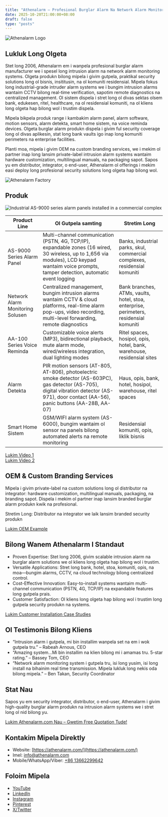 ```yaml
---
title: "Athenalarm – Profesional Burglar Alarm Na Network Alarm Monitoring Solusen"
date: 2025-10-20T21:00:00+08:00
draft: false
type: "posts"
---
```


![Athenalarm Logo](https://athenalarm.com/wp-content/uploads/2025/05/athenalarm_home.png)

## Lukluk Long Olgeta

Stet long 2006, Athenalarm em i wanpela profesional burglar alarm manufacturer we i spesel long intrusion alarm na network alarm monitoring systems. Olgeta produkn bilong mipela i givim gutpela, praktikal security solutions long ol bisnis, insititusin, na ol komuniti residensial. Mipela fokus long industrial-grade intruder alarm systems we i bungim intrusion alarms wantaim CCTV bilong real-time verification, sapotim remote diagnostics na centralized management. Ol sistem dispela i stret long ol divas sektas olsem bank, edukesen, ritel, healthcare, na ol residensial komuniti, na ol kliens long olgeta hap bilong wol i trustim dispela.

Mipela bikpela produk range i kambakim alarm panel, alarm software, motion sensors, alarm detekta, smart home sistem, na voice reminda devices. Olgeta burglar alarm produkn dispela i givim ful security coverage long ol divas aplikesin, stat long bank vaults igo inap long komuniti perimeters na enterprise facilities.

Planti moa, mipela i givim OEM na custom branding services, we i mekim ol partner inap long lansim private-label intrusion alarm systems wantaim hardware customization, multilingual manuals, na packaging sapot. Sapos yu em distributor, integrator, o end-user, Athenalarm ol offerings i mekim easi deploy long profesional security solutions long olgeta hap bilong wol.

![Athenalarm Factory](https://athenalarm.com/wp-content/uploads/2022/05/Athenalarm-factory-03-540.jpg)

## Produk

![Industrial AS-9000 series alarm panels installed in a commercial complex](https://athenalarm.com/wp-content/uploads/2022/05/Athenalarm-burglar-alarms-1024.jpg)

| Product Line | Ol Gutpela samting | Stretim Long |
|--------------|-----------------|-------------|
| AS-9000 Series Alarm Panel | Multi-channel communication (PSTN, 4G, TCP/IP), expandable zones (16 wired, 30 wireless, up to 1,656 via modules), LCD keypad wantaim voice prompts, tamper detection, automatic event logging | Banks, industrial parks, skul, commercial complexes, residensial komuniti |
| Network Alarm Monitoring Solusen | Centralized management, bungim intrusion alarms wantaim CCTV & cloud platforms, real-time alarm pop-ups, video recording, multi-level forwarding, remote diagnostics | Bank branches, ATMs, vaults, hotel, stoa, enterprise, perimeters, residensial komuniti |
| AA-100 Series Voice Reminda | Customizable voice alerts (MP3), bidirectional playback, mute alarm mode, wired/wireless integration, dual lighting modes | Ritel spaces, hosipol, opis, hotel, bank, warehouse, residensial sites |
| Alarm Detekta | PIR motion sensors (AT-805, AT-806), photoelectric smoke detector (AS-603PC), gas detector (AS-705), digital vibration detector (AS-971), door contact (AA-56), panic buttons (AA-28B, AA-07) | Haus, opis, bank, hotel, hosipol, warehouse, ritel spaces |
| Smart Home Sistem | GSM/WIFI alarm system (AS-6000), bungim wantaim ol sensor na panels bilong automated alerts na remote monitoring | Residensial komuniti, opis, liklik bisnis |

[Lukim Video 1](https://www.youtube.com/watch?v=fxNFCblKrTA)  
[Lukim Video 2](https://www.youtube.com/watch?v=FouMQpGDZNk)

## OEM & Custom Branding Services

Mipela i givim private-label na custom solutions long ol distributor na integrator: hardware customization, multilingual manuals, packaging, na branding sapot. Dispela i mekim ol partner inap lansim branded burglar alarm produkn kwik na profesional.

Stretim Long: Distributor na integrator we laik lansim branded security produkn

[Lukim OEM Example](https://www.instagram.com/p/CTj0hpEjxJ0/)

## Bilong Wanem Athenalarm I Standaut

- Proven Expertise: Stet long 2006, givim scalable intrusion alarm na burglar alarm solutions we ol kliens long olgeta hap bilong wol i trustim.  
- Versatile Applications: Stret long bank, hotel, stoa, komuniti, opis, na moa—bungim alarms, CCTV, na cloud technology bilong centralized control.  
- Cost-Effective Innovation: Easy-to-install systems wantaim multi-channel communication (PSTN, 4G, TCP/IP) na expandable features long gutpela prais.  
- Customer Satisfaction: Ol kliens long olgeta hap bilong wol i trustim long gutpela security produkn na systems.

[Lukim Customer Installation Case Studies](https://www.instagram.com/p/DJ0VWautwqA/?img_index=2)

## Ol Testimonis Bilong Kliens

- “Intrusion alarm i gutpela, mi bin installim wanpela set na em i wok gutpela tru.” – Rabeah Arnous, CEO  
- “Amazing system…Mi bin installim na klien bilong mi i amamas tru. 5-star rating.” – Bassey Tom, CEO  
- “Network alarm monitoring system i gutpela tru, isi long yusim, isi long install na bihainim real time transmission. Mipela lukluk long nekis oda bilong mipela.” – Ben Takan, Security Coordinator

## Stat Nau

Sapos yu em security integrator, distributor, o end-user, Athenalarm i givim high-quality burglar alarm produkn na intrusion alarm systems we i stret long ol nid bilong yu.

[Lukim Athenalarm.com Nau – Gwetim Free Quotation Tude!](https://athenalarm.com/)

## Kontakim Mipela Direktly

- Website: [https://athenalarm.com/](https://athenalarm.com/)  
- Imel: [info@athenalarm.com](mailto:info@athenalarm.com)  
- Mobile/WhatsApp/Viber: [+86 13662299642](https://api.whatsapp.com/send?phone=8613662299642)

## Foloim Mipela

- [YouTube](https://www.youtube.com/channel/UCP0_Wg3aylBn69eBIH2Fazg)  
- [LinkedIn](https://www.linkedin.com/company/athenalarm/)  
- [Instagram](https://www.instagram.com/athenalarm/)  
- [Pinterest](https://www.pinterest.com/athenalarm/)  
- [X/Twitter](https://x.com/Athenalarm)